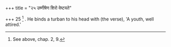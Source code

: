 +++
title = "२५ उष्णीषेण शिरो वेष्टयते"

+++
25 [^11] . He binds a turban to his head with (the verse), 'A youth, well attired.'


[^11]:  See above, chap. 2, 9.

